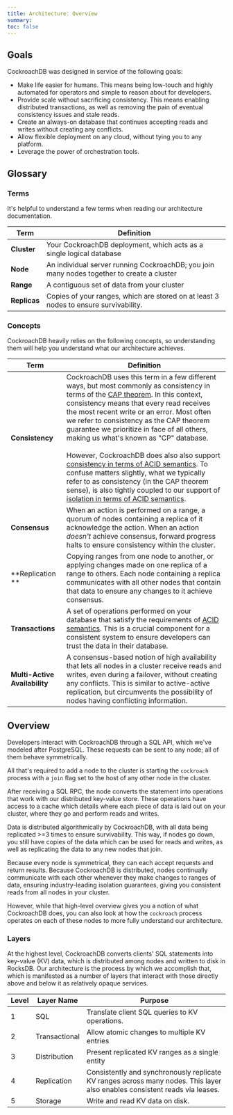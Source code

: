 ```yaml
---
title: Architecture: Overview
summary: 
toc: false
---
```


## Goals

CockroachDB was designed in service of the following goals:

- Make life easier for humans. This means being low-touch and highly automated for operators and simple to reason about for developers.
- Provide scale without sacrificing consistency. This means enabling distributed transactions, as well as removing the pain of eventual consistency issues and stale reads.
- Create an always-on database that continues accepting reads and writes without creating any conflicts.
- Allow flexible deployment on any cloud, without tying you to any platform.
- Leverage the power of orchestration tools.

## Glossary

### Terms

It's helpful to understand a few terms when reading our architecture documentation.

Term | Definition
-----|-----------
**Cluster** | Your CockroachDB deployment, which acts as a single logical database
**Node** | An individual server running CockroachDB; you join many nodes together to create a cluster
**Range** | A contiguous set of data from your cluster
**Replicas** | Copies of your ranges, which are stored on at least 3 nodes to ensure survivability.

### Concepts

CockroachDB heavily relies on the following concepts, so understanding them will help you understand what our architecture achieves.

Term | Definition
-----|-----------
**Consistency** | CockroachDB uses this term in a few different ways, but most commonly as consistency in terms of the [CAP theorem](https://en.wikipedia.org/wiki/CAP_theorem). In this context, consistency means that every read receives the most recent write or an error. Most often we refer to consistency as the CAP theorem guarantee we prioritize in face of all others, making us what's known as "CP" database.<br/><br/>However, CockroachDB does also also support [consistency in terms of ACID semantics](https://en.wikipedia.org/wiki/Consistency_(database_systems)). To confuse matters slightly, what we typically refer to as consistency (in the CAP theorem sense), is also tightly coupled to our support of [isolation in terms of ACID semantics](https://en.wikipedia.org/wiki/Isolation_(database_systems)).
**Consensus** | When an action is performed on a range, a quorum of nodes containing a replica of it acknowledge the action. When an action *doesn't* achieve consensus, forward progress halts to ensure consistency within the cluster.
**Replication **| Copying ranges from one node to another, or applying changes made on one replica of a range to others. Each node containing a replica communicates with all other nodes that contain that data to ensure any changes to it achieve consensus.
**Transactions** | A set of operations performed on your database that satisfy the requirements of [ACID semantics](https://en.wikipedia.org/wiki/Database_transaction). This is a crucial component for a consistent system to ensure developers can trust the data in their database.
**Multi-Active Availability** | A consensus-based notion of high availability that lets all nodes in a cluster receive reads and writes, even during a failover, without creating any conflicts. This is similar to active-active replication, but circumvents the possibility of nodes having conflicting information.

## Overview

Developers interact with CockroachDB through a SQL API, which we've modeled after PostgreSQL. These requests can be sent to any node; all of them behave symmetrically.

All that's required to add a node to the cluster is starting the `cockroach` process with a `join` flag set to the host of any other node in the cluster.

After receiving a SQL RPC, the node converts the statement into operations that work with our distributed key-value store. These operations have access to a cache which details where each piece of data is laid out on your cluster, where they go and perform reads and writes.

Data is distributed algorithmically by CockroachDB, with all data being replicated >=3 times to ensure survivability. This way, if nodes go down, you still have copies of the data which can be used for reads and writes, as well as replicating the data to any new nodes that join.

Because every node is symmetrical, they can each accept requests and return results. Because CockroachDB is distributed, nodes continually communicate with each other whenever they make changes to ranges of data, ensuring industry-leading isolation guarantees, giving you consistent reads from all nodes in your cluster.

However, while that high-level overview gives you a notion of what CockroachDB does, you can also look at how the `cockroach` process operates on each of these nodes to more fully understand our architecture.

### Layers

At the highest level, CockroachDB converts clients' SQL statements into key-value (KV) data, which is distributed among nodes and written to disk in RocksDB. Our architecture is the process by which we accomplish that, which is manifested as a number of layers that interact with those directly above and below it as relatively opaque services.

Level | Layer Name | Purpose
------|------------|--------
1 | SQL | Translate client SQL queries to KV operations.
2 | Transactional | Allow atomic changes to multiple KV entries
3 | Distribution | Present replicated KV ranges as a single entity
4 | Replication | Consistently and synchronously replicate KV ranges across many nodes. This layer also enables consistent reads via leases.
5 | Storage | Write and read KV data on disk.
